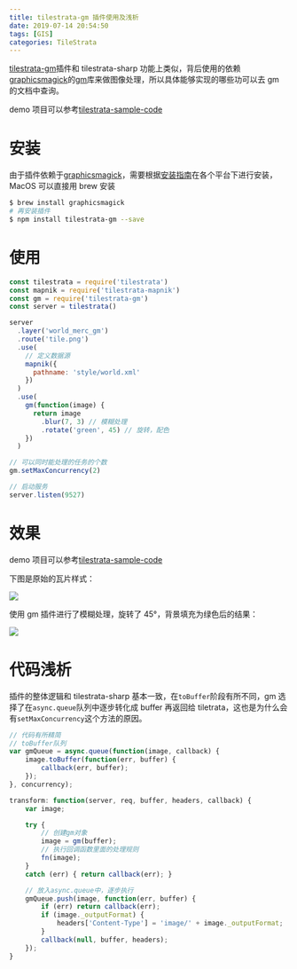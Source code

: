 ```yaml
---
title: tilestrata-gm 插件使用及浅析
date: 2019-07-14 20:54:50
tags: [GIS]
categories: TileStrata
---
```


[tilestrata-gm](https://github.com/naturalatlas/tilestrata-gm)插件和 tilestrata-sharp 功能上类似，背后使用的依赖[graphicsmagick](http://www.graphicsmagick.org/)的[gm](http://aheckmann.github.io/gm/docs.html)库来做图像处理，所以具体能够实现的哪些功可以去 gm 的文档中查询。

<!--more-->

demo 项目可以参考[tilestrata-sample-code](https://github.com/zzcyrus/tilestrata-sample-code)

# 安装

由于插件依赖于[graphicsmagick](http://www.graphicsmagick.org/)，需要根据[安装指南](http://www.graphicsmagick.org/README.html)在各个平台下进行安装，MacOS 可以直接用 brew 安装

```sh
$ brew install graphicsmagick
# 再安装插件
$ npm install tilestrata-gm --save
```

# 使用

```js
const tilestrata = require('tilestrata')
const mapnik = require('tilestrata-mapnik')
const gm = require('tilestrata-gm')
const server = tilestrata()

server
  .layer('world_merc_gm')
  .route('tile.png')
  .use(
    // 定义数据源
    mapnik({
      pathname: 'style/world.xml'
    })
  )
  .use(
    gm(function(image) {
      return image
        .blur(7, 3) // 模糊处理
        .rotate('green', 45) // 旋转，配色
    })
  )

// 可以同时能处理的任务的个数
gm.setMaxConcurrency(2)

// 启动服务
server.listen(9527)
```

# 效果

demo 项目可以参考[tilestrata-sample-code](https://github.com/zzcyrus/tilestrata-sample-code)

下图是原始的瓦片样式：

![](http://blog-img-1255388623.cossh.myqcloud.com/tilestrata-sharp-original-20190705114413.png)

使用 gm 插件进行了模糊处理，旋转了 45°，背景填充为绿色后的结果：

![](http://blog-img-1255388623.cossh.myqcloud.com/tilestrata-gm-result-20190705135250.png)

# 代码浅析

插件的整体逻辑和 tilestrata-sharp 基本一致，在`toBuffer`阶段有所不同，gm 选择了在`async.queue`队列中逐步转化成 buffer 再返回给 tiletrata，这也是为什么会有`setMaxConcurrency`这个方法的原因。

```js
// 代码有所精简
// toBuffer队列
var gmQueue = async.queue(function(image, callback) {
	image.toBuffer(function(err, buffer) {
		callback(err, buffer);
	});
}, concurrency);

transform: function(server, req, buffer, headers, callback) {
    var image;

    try {
        // 创建gm对象
        image = gm(buffer);
        // 执行回调函数里面的处理规则
        fn(image);
    }
    catch (err) { return callback(err); }

    // 放入async.queue中，逐步执行
    gmQueue.push(image, function(err, buffer) {
        if (err) return callback(err);
        if (image._outputFormat) {
            headers['Content-Type'] = 'image/' + image._outputFormat;
        }
        callback(null, buffer, headers);
    });
}
```
